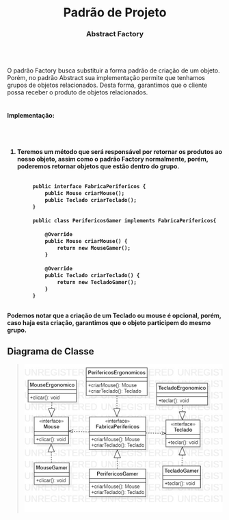 <h1 align="center">Padrão de Projeto</h1>
 <h3 align="center">Abstract Factory</h3>
<br>
<br>
<br>
O padrão Factory busca substituir a forma padrão de criação de um objeto. Porém, no padrão Abstract sua implementação permite que tenhamos grupos de objetos relacionados. Desta forma, garantimos que o cliente possa receber o produto de objetos relacionados.
<br><br>
    <h4 align="left">Implementação:<h4>
<br><br>

1. Teremos um método que será responsável por retornar os produtos ao nosso objeto, assim como o padrão Factory normalmente, porém, poderemos retornar objetos que estão dentro do grupo.
    <pre><code> 
        public interface FabricaPerifericos {
            public Mouse criarMouse();
            public Teclado criarTeclado();
        }

        public class PerifericosGamer implements FabricaPerifericos{

            @Override
            public Mouse criarMouse() {
                return new MouseGamer();
            }

            @Override
            public Teclado criarTeclado() {
                return new TecladoGamer();
            }
        }
    </code></pre>
<p>Podemos notar que a criação de um Teclado ou mouse é opcional, porém, caso haja esta criação, garantimos que o objeto participem do mesmo grupo.</p>
<h2>Diagrama de Classe</h2>

>![Diagrama de Classe](Main.jpg)